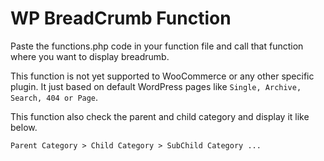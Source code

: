 # WP BreadCrumb Function

Paste the functions.php code in your function file and call that function where you want to display breadrumb.

This function is not yet supported to WooCommerce or any other specific plugin. It just based on default WordPress pages like `Single, Archive, Search, 404 or Page`.

This function also check the parent and child category and display it like below.

`Parent Category > Child Category > SubChild Category ...`
